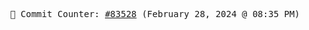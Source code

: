 <p align="center">
    <samp>
        📮 Commit Counter: <a href="https://github.com/Javascript-void0/Javascript-void0/commits/main">#83528</a> (February 28, 2024 @ 08:35 PM)
    </samp>
</p>